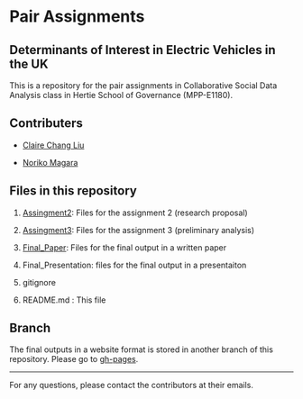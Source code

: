 # Pair Assignments
## Determinants of Interest in Electric Vehicles in the UK

This is a repository for the pair assignments in Collaborative Social Data Analysis class in Hertie School of Governance (MPP-E1180).

## Contributers

* <a href="mailto:cl1007@georgetown.edu">Claire Chang Liu</a>

* <a href="mailto:norikomagara@gmail.com">Noriko Magara</a>

## Files in this repository

1. [Assingment2](https://github.com/bctclc/Collaborative-Data-Analysis-Assignment2/tree/master/Assignment2): Files for the assignment 2 (research proposal)

2. [Assingment3](https://github.com/bctclc/Collaborative-Data-Analysis-Assignment2/tree/master/Assignment3): Files for the assignment 3 (preliminary analysis)

3. [Final_Paper](https://github.com/bctclc/Collaborative-Data-Analysis-Assignment2/tree/master/Final_Paper): Files for the final output in a written paper

4. Final_Presentation: files for the final output in a presentaiton 

5. gitignore

6. README.md : This file

## Branch
The final outputs in a website format is stored in another branch of this repository. Please go to [gh-pages](https://github.com/bctclc/Collaborative-Data-Analysis-Assignment2/tree/gh-pages).

---

For any questions, please contact the contributors at their emails.
